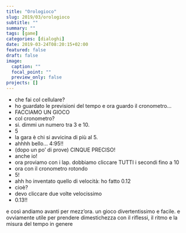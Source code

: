 ```yaml
---
title: "Orologioco"
slug: 2019/03/orologioco
subtitle: ""
summary: ""
tags: [game]
categories: [dialoghi]
date: 2019-03-24T08:20:15+02:00
featured: false
draft: false
image:
  caption: ""
  focal_point: ""
  preview_only: false
projects: []
---
```


- che fai col cellulare?
- ho guardato le previsioni del tempo e ora guardo il cronometro...
- FACCIAMO UN GIOCO
- col cronometro?
- si. dimmi un numero tra 3 e 10.
- 5
- la gara è chi si avvicina di più al 5.
- ahhhh bello... 4:95!!
- (dopo un po’ di prove) CINQUE PRECISO!
- anche io!
- ora proviamo con i lap. dobbiamo cliccare TUTTI i secondi fino a 10
- ora con il cronometro rotondo
- 5!
- ahh ho inventato quello di velocità: ho fatto 0.12
- cioè?
- devo cliccare due volte velocissimo
- 0.13!!

e così andiamo avanti per mezz’ora.
un gioco divertentissimo e facile. e ovviamente utile per prendere dimestichezza con il riflessi, il ritmo e la misura del tempo in genere

